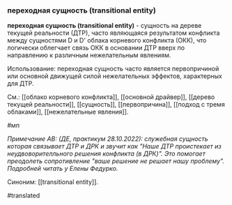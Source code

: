 ### переходная сущность (transitional entity)

**переходная сущность (transitional entity)** - сущность на дереве текущей реальности (ДТР), часто являющаяся результатом конфликта между сущностями D и D\' облака корневого конфликта (ОКК), что логически облегчает связь ОКК в основании ДТР вверх по направлению к различным нежелательным явлениям.

Использование: переходная сущность часто является первопричиной или основной движущей силой нежелательных эффектов, характерных для ДТР.

См.: [[облако корневого конфликта]], [[основной драйвер]], [[дерево текущей реальности]], [[сущность]], [[первопричина]], [[подход с тремя облаками]], [[нежелательные явления]].

#мп

*Примечание АВ: (ДЕ, практикум 28.10.2022): служебная сущность которая связывает ДТР и ДРК и звучит как "Наше ДТР проистекает из неудвоворителльного решения конфликта (в ДРК)". Это помогает преодолеть сопротивление "ваше решение не решает нашу проблему". Подробней читать у Елены Федурко.*

Синоним: [[transitional entity]].

#translated
